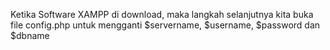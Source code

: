 Ketika Software XAMPP di download, maka langkah selanjutnya kita buka file config.php untuk mengganti $servername, 
$username, $password dan $dbname

